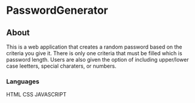 # PasswordGenerator

## About
This is a web application that creates a random password based on the criteria you give it.  There is only one criteria that must be filled which is password length. Users are also given the option of including upper/lower case leetters, special charaters, or numbers.

### Languages
HTML
CSS
JAVASCRIPT
